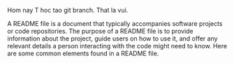 
Hom nay T hoc tao git branch. That la vui.

A README file is a document that typically accompanies software projects or code repositories. The purpose of a README file is to provide information about the project, guide users on how to use it, and offer any relevant details a person interacting with the code might need to know. Here are some common elements found in a README file.
